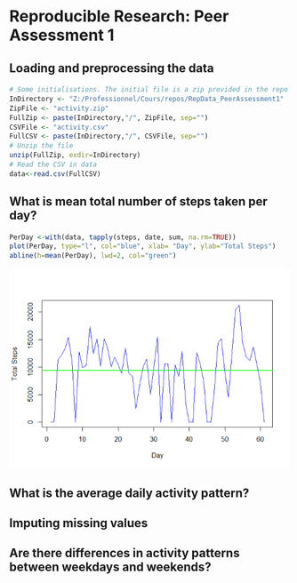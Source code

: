 # Reproducible Research: Peer Assessment 1


## Loading and preprocessing the data


```r
# Some initialisations. The initial file is a zip provided in the repo
InDirectory <- "Z:/Professionnel/Cours/repos/RepData_PeerAssessment1"
ZipFile <- "activity.zip"
FullZip <- paste(InDirectory,"/", ZipFile, sep="")
CSVFile <- "activity.csv"
FullCSV <- paste(InDirectory,"/", CSVFile, sep="")
# Unzip the file
unzip(FullZip, exdir=InDirectory)
# Read the CSV in data
data<-read.csv(FullCSV)
```

## What is mean total number of steps taken per day?

```r
PerDay <-with(data, tapply(steps, date, sum, na.rm=TRUE))
plot(PerDay, type="l", col="blue", xlab= "Day", ylab="Total Steps")
abline(h=mean(PerDay), lwd=2, col="green")
```

![](PA1_template_files/figure-html/unnamed-chunk-2-1.png)<!-- -->

## What is the average daily activity pattern?



## Imputing missing values



## Are there differences in activity patterns between weekdays and weekends?
